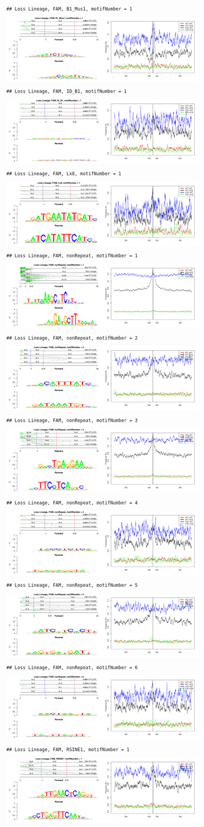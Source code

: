 

```
## Loss Lineage, FAM, B1_Mus1, motifNumber = 1
```

![plot of chunk motifPValues](figure/motifPValues1.png) 

```
## Loss Lineage, FAM, ID_B1, motifNumber = 1
```

![plot of chunk motifPValues](figure/motifPValues2.png) 

```
## Loss Lineage, FAM, Lx8, motifNumber = 1
```

![plot of chunk motifPValues](figure/motifPValues3.png) 

```
## Loss Lineage, FAM, nonRepeat, motifNumber = 1
```

![plot of chunk motifPValues](figure/motifPValues4.png) 

```
## Loss Lineage, FAM, nonRepeat, motifNumber = 2
```

![plot of chunk motifPValues](figure/motifPValues5.png) 

```
## Loss Lineage, FAM, nonRepeat, motifNumber = 3
```

![plot of chunk motifPValues](figure/motifPValues6.png) 

```
## Loss Lineage, FAM, nonRepeat, motifNumber = 4
```

![plot of chunk motifPValues](figure/motifPValues7.png) 

```
## Loss Lineage, FAM, nonRepeat, motifNumber = 5
```

![plot of chunk motifPValues](figure/motifPValues8.png) 

```
## Loss Lineage, FAM, nonRepeat, motifNumber = 6
```

![plot of chunk motifPValues](figure/motifPValues9.png) 

```
## Loss Lineage, FAM, RSINE1, motifNumber = 1
```

![plot of chunk motifPValues](figure/motifPValues10.png) 
  
